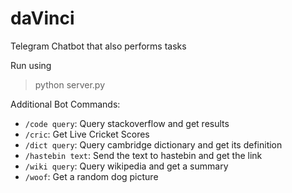 # daVinci
Telegram Chatbot that also performs tasks

Run using
> python server.py

Additional Bot Commands:
* `/code query`: Query stackoverflow and get results
* `/cric`: Get Live Cricket Scores
* `/dict query`: Query cambridge dictionary and get its definition
* `/hastebin text`: Send the text to hastebin and get the link
* `/wiki query`: Query wikipedia and get a summary
* `/woof`: Get a random dog picture
